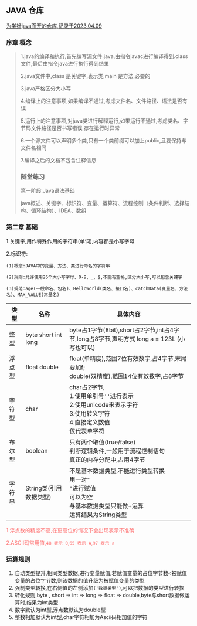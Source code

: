 ## JAVA 仓库
<u>为学好java而开的仓库,记录于2023.04.09</u>

### 序章 概念
<blockquote>
<p>1.java的编译和执行,首先编写源文件.java,由指令javac进行编译得到.class文件,最后由指令java进行执行得到结果</p>
<p>2.java文件中,class 是关键字,表示类;main 是方法,必要的</p>
<p>3.java严格区分大小写</p>
<p>4.编译上的注意事项,如果编译不通过,考虑文件名、文件路径、语法是否有误</p>
<p>5.运行上的注意事项,对java类进行解释运行,如果运行不通过,考虑类名、字节码文件路径是否书写错误,存在运行时异常</p>
<p>6.一个源文件可以声明多个类,只有一个类前缀可以加上public,且要保持与文件名相同</p>
<p>7.编译之后的文档不包含注释信息</p>
<h3>随堂练习</h3>
<p>第一阶段:Java语法基础</p>
<p>java概述、关键字、标识符、变量、运算符、流程控制（条件判断、选择结构、循环结构）、IDEA、数组</p>
</blockquote>

### 第二章 基础
<p>1.关键字,用作特殊作用的字符串(单词),内容都是小写字母</p>
<p>2.标识符:</p>
<p><code>(1)概念:JAVA中的变量、方法、类进行命名的字符串</code></p>
<p><code>(2)规则:允许使用26个大小写字母、0-9、_、$,不能有空格,区分大小写,可以包含关键字</code></p>
<p><code>(3)规范:age(一般命名、包名)、HelloWorld(类名、接口名)、catchData(变量名、方法名)、MAX_VALUE(常量名)</code></p>

| 类型  | 名称                  | 具体内容                                                                                          |
|-----|---------------------|-----------------------------------------------------------------------------------------------|
| 整型  | byte short int long | byte占1字节(8bit),short占2字节,int占4字节,long占8字节,声明方式 long a = 123L (小写也可以)                          |
| 浮点型 | float double        | float(单精度),范围7位有效数字,占4字节,末尾要加f;<br>double(双精度),范围14位有效数字,占8字节                                 |
| 字符型 | char                | char占2字节,<br>1.使用单引号<code>''</code>进行表示<br>2.使用unicode来表示字符<br>3.使用转义字符<br>4.直接定义数值<br>仅代表单字符 |
| 布尔型 | boolean             | 只有两个取值(true/false)<br>判断逻辑条件,一般用于流程控制语句<br>真正的内存分配中,占用4字节                                     |
| 字符串 | String类(引用数据类型)     | 不是基本数据类型,不能进行类型转换<br>用一对<code>" "</code>进行赋值<br>可以为空<br>与基本数据类型只能做+运算<br>运算结果为String类型        |

<p style="color:#ff6f6f">1.浮点数的精度不高,在更高位的情况下会出现表示不准确</p>
<p style="color:#ff6f6f">2.ASCII码常用值,<code>48 表示 0</code>,<code>65 表示 A</code>,<code>97 表示 a</code></p>
<h3>运算规则</h3>
<ol>
    <li>自动类型提升,相同类型数据,进行变量赋值,若赋值变量的占位字节数&lt;被赋值变量的占位字节数,则该数据的值升级为被赋值变量的类型</li>
    <li>强制类型转换,在右侧值的左侧添加<code>('数据类型')</code>,可以把数据的类型进行转换</li>
    <li>转化规则,byte , short => int => long => float => double,byte与short数据做运算时,结果为int类型</li>
    <li>数字默认为int型,浮点数默认为double型</li>
    <li>整数相加默认为int型,char字符相加为Ascii码相加值的字符</li>
</ol>
